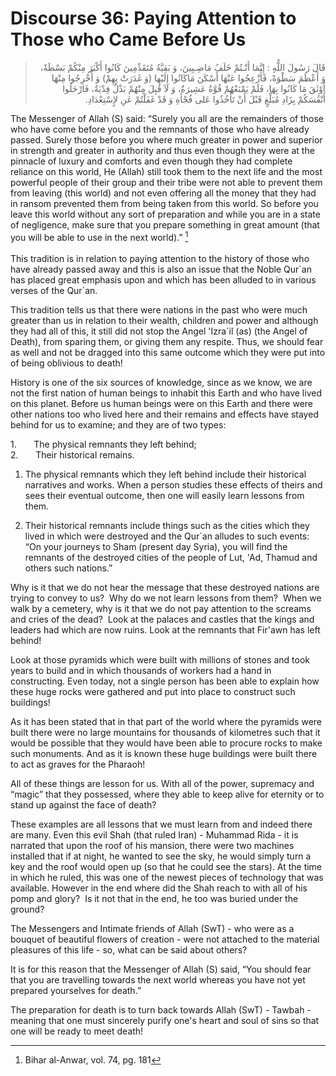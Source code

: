 Discourse 36: Paying Attention to Those who Came Before Us
==========================================================

<blockquote dir="rtl">
  <p>
قَالَ رَسُولَ اللٌّهِِ : إِنَّمَا أَنْـتُمْ خَلَفُ مَاضِـيِينَ، وَ
بَقِيَّةُ مُتَقَدِّمِينَ كَانُوا أَكْبَرَ مِنْكُمْ بَسْطَةً، وَ
أَعْظَمَ سَطْوَةً، فَأُزْعِجُوا عَنْهَا أَسْكَنَ مَاكَانُوا إِلَيْها
(وَ غَدَرَتْ بِهِمْ) وَ أُخْرِجُوا مِنْهَا أَوْثَقَ مَا كَانُوا بِهَا،
فَلَمْ يَمْنَعْهُمْ قُوَّةُ عَشِيرَةٌ، وَ لاَ قُبِلَ مِنْهُمْ بَذْلُ
فِدْيَةٌ، فَارْحَلُوا أَنْفُسَكُمْ بِزَادِ مُبَلِّغٍ قَبْلَ أَنْ
تَأْخُذُوا عَلى فُجْأَةِ وَ قَدْ غَفَلْتُمْ عَنِ لإِِسْتِعْدَادِ.
  </p>
</blockquote>

The Messenger of Allah (S) said: “Surely you all are the remainders of
those who have come before you and the remnants of those who have
already passed. Surely those before you where much greater in power and
superior in strength and greater in authority and thus even though they
were at the pinnacle of luxury and comforts and even though they had
complete reliance on this world, He (Allah) still took them to the next
life and the most powerful people of their group and their tribe were
not able to prevent them from leaving (this world) and not even offering
all the money that they had in ransom prevented them from being taken
from this world. So before you leave this world without any sort of
preparation and while you are in a state of negligence, make sure that
you prepare something in great amount (that you will be able to use in
the next world).” [^1]  
    
 This tradition is in relation to paying attention to the history of
those who have already passed away and this is also an issue that the
Noble Qur\`an has placed great emphasis upon and which has been alluded
to in various verses of the Qur\`an.

This tradition tells us that there were nations in the past who were
much greater than us in relation to their wealth, children and power and
although they had all of this, it still did not stop the Angel 'Izra\`il
(as) (the Angel of Death), from sparing them, or giving them any
respite. Thus, we should fear as well and not be dragged into this same
outcome which they were put into of being oblivious to death!

History is one of the six sources of knowledge, since as we know, we are
not the first nation of human beings to inhabit this Earth and who have
lived on this planet. Before us human beings were on this Earth and
there were other nations too who lived here and their remains and
effects have stayed behind for us to examine; and they are of two types:

1.       The physical remnants they left behind;  
 2.       Their historical remains.

1. The physical remnants which they left behind include their historical
narratives and works. When a person studies these effects of theirs and
sees their eventual outcome, then one will easily learn lessons from
them.

2. Their historical remnants include things such as the cities which
they lived in which were destroyed and the Qur\`an alludes to such
events: “On your journeys to Sham (present day Syria), you will find the
remnants of the destroyed cities of the people of Lut, 'Ad, Thamud and
others such nations.”

Why is it that we do not hear the message that these destroyed nations
are trying to convey to us?  Why do we not learn lessons from them? 
When we walk by a cemetery, why is it that we do not pay attention to
the screams and cries of the dead?  Look at the palaces and castles that
the kings and leaders had which are now ruins. Look at the remnants that
Fir'awn has left behind! 

Look at those pyramids which were built with millions of stones and took
years to build and in which thousands of workers had a hand in
constructing. Even today, not a single person has been able to explain
how these huge rocks were gathered and put into place to construct such
buildings! 

As it has been stated that in that part of the world where the pyramids
were built there were no large mountains for thousands of kilometres
such that it would be possible that they would have been able to procure
rocks to make such monuments. And as it is known these huge buildings
were built there to act as graves for the Pharaoh!

All of these things are lesson for us. With all of the power, supremacy
and “magic” that they possessed, where they able to keep alive for
eternity or to stand up against the face of death?

These examples are all lessons that we must learn from and indeed there
are many. Even this evil Shah (that ruled Iran) - Muhammad Rida - it is
narrated that upon the roof of his mansion, there were two machines
installed that if at night, he wanted to see the sky, he would simply
turn a key and the roof would open up (so that he could see the stars).
At the time in which he ruled, this was one of the newest pieces of
technology that was available. However in the end where did the Shah
reach to with all of his pomp and glory?  Is it not that in the end, he
too was buried under the ground?

The Messengers and Intimate friends of Allah (SwT) - who were as a
bouquet of beautiful flowers of creation - were not attached to the
material pleasures of this life - so, what can be said about others? 

It is for this reason that the Messenger of Allah (S) said, “You should
fear that you are travelling towards the next world whereas you have not
yet prepared yourselves for death.”

The preparation for death is to turn back towards Allah (SwT) - Tawbah -
meaning that one must sincerely purify one's heart and soul of sins so
that one will be ready to meet death!

[^1]: Bihar al-Anwar, vol. 74, pg. 181


